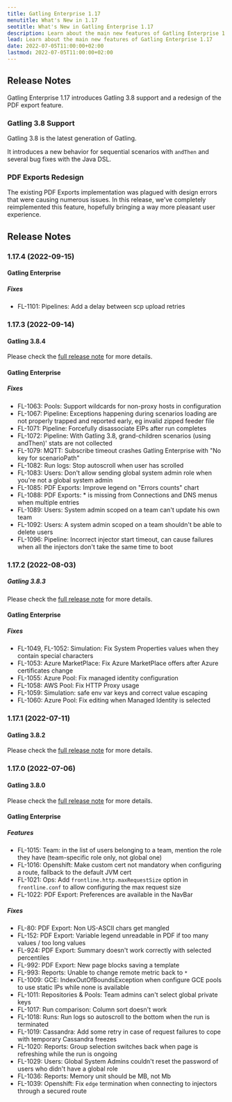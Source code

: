```yaml
---
title: Gatling Enterprise 1.17
menutitle: What's New in 1.17
seotitle: What's New in Gatling Enterprise 1.17
description: Learn about the main new features of Gatling Enterprise 1.17
lead: Learn about the main new features of Gatling Enterprise 1.17
date: 2022-07-05T11:00:00+02:00
lastmod: 2022-07-05T11:00:00+02:00
---
```


## Release Notes

Gatling Enterprise 1.17 introduces Gatling 3.8 support and a redesign of the PDF export feature.

### Gatling 3.8 Support

Gatling 3.8 is the latest generation of Gatling.

It introduces a new behavior for sequential scenarios with `andThen` and several bug fixes with the Java DSL.

### PDF Exports Redesign

The existing PDF Exports implementation was plagued with design errors that were causing numerous issues. In this release, we've completely reimplemented this feature, hopefully bringing a way more pleasant user experience.

## Release Notes

### 1.17.4 (2022-09-15)

#### Gatling Enterprise

##### Fixes

* FL-1101: Pipelines: Add a delay between scp upload retries

### 1.17.3 (2022-09-14)

#### Gatling 3.8.4

Please check the [full release note](https://github.com/gatling/gatling/milestone/110?closed=1) for more details.

#### Gatling Enterprise

##### Fixes

* FL-1063: Pools: Support wildcards for non-proxy hosts in configuration
* FL-1067: Pipeline: Exceptions happening during scenarios loading are not properly trapped and reported early, eg invalid zipped feeder file
* FL-1071: Pipeline: Forcefully disassociate EIPs after run completes
* FL-1072: Pipeline: With Gatling 3.8, grand-children scenarios (using andThen)' stats are not collected
* FL-1079: MQTT: Subscribe timeout crashes Gatling Enterprise with "No key for scenarioPath"
* FL-1082: Run logs: Stop autoscroll when user has scrolled
* FL-1083: Users: Don't allow sending global system admin role when you're not a global system admin
* FL-1085: PDF Exports: Improve legend on "Errors counts" chart
* FL-1088: PDF Exports: * is missing from Connections and DNS menus when multiple entries
* FL-1089: Users: System admin scoped on a team can't update his own team
* FL-1092: Users: A system admin scoped on a team shouldn't be able to delete users
* FL-1096: Pipeline: Incorrect injector start timeout, can cause failures when all the injectors don't take the same time to boot

### 1.17.2 (2022-08-03)

##### Gatling 3.8.3

Please check the [full release note](https://github.com/gatling/gatling/milestone/109?closed=1) for more details.

#### Gatling Enterprise

##### Fixes

* FL-1049, FL-1052: Simulation: Fix System Properties values when they contain special characters
* FL-1053: Azure MarketPlace: Fix Azure MarketPlace offers after Azure certificates change
* FL-1055: Azure Pool: Fix managed identity configuration
* FL-1058: AWS Pool: Fix HTTP Proxy usage
* FL-1059: Simulation: safe env var keys and correct value escaping
* FL-1060: Azure Pool: Fix editing when Managed Identity is selected

### 1.17.1 (2022-07-11)

#### Gatling 3.8.2

Please check the [full release note](https://github.com/gatling/gatling/milestone/108?closed=1) for more details.

### 1.17.0 (2022-07-06)

#### Gatling 3.8.0

Please check the [full release note](https://github.com/gatling/gatling/milestone/106?closed=1) for more details.

#### Gatling Enterprise

##### Features

* FL-1015: Team: in the list of users belonging to a team, mention the role they have (team-specific role only, not global one)
* FL-1016: Openshift: Make custom cert not mandatory when configuring a route, fallback to the default JVM cert
* FL-1021: Ops: Add `frontline.http.maxRequestSize` option in `frontline.conf` to allow configuring the max request size
* FL-1022: PDF Export: Preferences are available in the NavBar

##### Fixes

* FL-80: PDF Export: Non US-ASCII chars get mangled
* FL-152: PDF Export: Variable legend unreadable in PDF if too many values / too long values
* FL-924: PDF Export: Summary doesn't work correctly with selected percentiles
* FL-992: PDF Export: New page blocks saving a template
* FL-993: Reports: Unable to change remote metric back to `*`
* FL-1009: GCE: IndexOutOfBoundsException when configure GCE pools to use static IPs while none is available
* FL-1011: Repositories & Pools: Team admins can't select global private keys
* FL-1017: Run comparison: Column sort doesn't work
* FL-1018: Runs: Run logs so autoscroll to the bottom when the run is terminated
* FL-1019: Cassandra: Add some retry in case of request failures to cope with temporary Cassandra freezes
* FL-1020: Reports: Group selection switches back when page is refreshing while the run is ongoing
* FL-1029: Users: Global System Admins couldn't reset the password of users who didn't have a global role
* FL-1036: Reports: Memory unit should be MB, not Mb
* FL-1039: Openshift: Fix `edge` termination when connecting to injectors through a secured route

